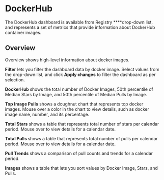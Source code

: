 # DockerHub

The DockerHub dashboard is available from Registry ****drop-down list, and represents a set of metrics that provide information about DockerHub container images.

## Overview <a id="DockerHub-DockerHub&gt;Overview"></a>

Overview shows high-level information about docker images.

**Filter** lets you filter the dashboard data by docker image. Select values from the drop-down list, and click **Apply changes** to filter the dashboard as per selection.

**DockerHub** shows the total number of Docker Images, 50th percentile of Median Stars by Image, and 50th percentile of Median Pulls by Image.

**Top Image Pulls** shows a doughnut chart that represents top docker images. Mouse over a color in the chart to view details, such as docker image name, number, and its percentage.

**Total Stars** shows a table that represents total number of stars per calendar period. Mouse over to view details for a calendar date.

**Total Pulls** shows a table that represents total number of pulls per calendar period. Mouse over to view details for a calendar date.

**Pull Trends** shows a comparison of pull counts and trends for a calendar period. 

**Images** shows a table that lets you sort values by Docker Image, Stars, and Pulls.

